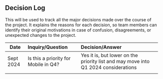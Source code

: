 ## Decision Log
This will be used to track all the major decisions made over the course of the project. 
It explains the reasons for each decision, so team members can identify their original motivations in case of confusion, disagreements, or unexpected changes to the project.

|Date|Inquiry/Question|Decision/Answer|
|--------|:-----------|:-------------|
|Sept 2024 | Is this a priority for Mobile in Q4? | Yes it is, but lower on the priority list and may move into Q1 2024 considerations |
|||
